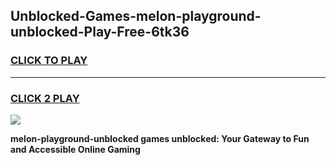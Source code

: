 
## Unblocked-Games-melon-playground-unblocked-Play-Free-6tk36
<h3>
<a href="https://premium76.site?title=melon-playground-unblocked&ref=23A">CLICK TO PLAY</a></h3>
<hr>

<h3>
<a href="https://premium76.site?title=melon-playground-unblocked&ref=23A">CLICK 2 PLAY</a>
  
</h3>

<a href="https://premium76.site?title=melon-playground-unblocked&ref=23A"><img src="https://clearcache.store/games.png"></a>


**melon-playground-unblocked games unblocked: Your Gateway to Fun and Accessible Online Gaming**
